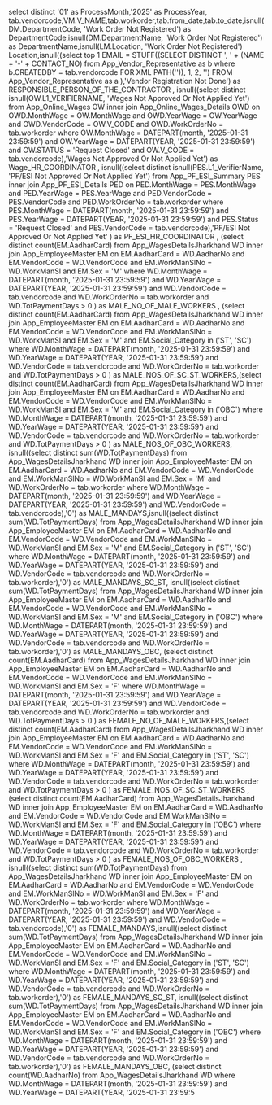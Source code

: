  select distinct '01' as ProcessMonth,'2025' as ProcessYear, tab.vendorcode,VM.V_NAME,tab.workorder,tab.from_date,tab.to_date,isnull(DM.DepartmentCode, 'Work Order Not Registered') as DepartmentCode,isnull(DM.DepartmentName, 'Work Order Not Registered') as DepartmentName,isnull(LM.Location, 'Work Order Not Registered') Location,isnull((select top 1 EMAIL = STUFF((SELECT DISTINCT ', ' + (NAME + '-' + CONTACT_NO) from App_Vendor_Representative as b where b.CREATEDBY = tab.vendorcode FOR XML PATH('')), 1, 2, '') FROM App_Vendor_Representative as a  ),'Vendor Registration Not Done') as RESPONSIBLE_PERSON_OF_THE_CONTRACTOR ,  isnull((select distinct  isnull(OW.L1_VERIFIERNAME, 'Wages Not Approved Or Not Applied Yet')  from App_Online_Wages OW inner join App_Online_Wages_Details OWD on OWD.MonthWage = OW.MonthWage and OWD.YearWage = OW.YearWage and OWD.VendorCode = OW.V_CODE and OWD.WorkOrderNo = tab.workorder where OW.MonthWage = DATEPART(month, '2025-01-31 23:59:59') and OW.YearWage = DATEPART(YEAR, '2025-01-31 23:59:59') and OW.STATUS = 'Request Closed'   and OW.V_CODE = tab.vendorcode),'Wages Not Approved Or Not Applied Yet') as Wage_HR_COORDINATOR ,  isnull((select distinct  isnull(PES.L1_VerifierName, 'PF/ESI Not Approved Or Not Applied Yet')   from App_PF_ESI_Summary PES inner join App_PF_ESI_Details PED on PED.MonthWage = PES.MonthWage and PED.YearWage = PES.YearWage and PED.VendorCode = PES.VendorCode and PED.WorkOrderNo = tab.workorder where PES.MonthWage = DATEPART(month, '2025-01-31 23:59:59') and PES.YearWage = DATEPART(YEAR, '2025-01-31 23:59:59') and PES.Status = 'Request Closed'  and PES.VendorCode = tab.vendorcode),'PF/ESI Not Approved Or Not Applied Yet' ) as PF_ESI_HR_COORDINATOR ,  (select distinct count(EM.AadharCard) from App_WagesDetailsJharkhand WD inner join App_EmployeeMaster EM on EM.AadharCard = WD.AadharNo and EM.VendorCode = WD.VendorCode and EM.WorkManSlNo = WD.WorkManSl  and EM.Sex = 'M' where WD.MonthWage = DATEPART(month, '2025-01-31 23:59:59') and WD.YearWage = DATEPART(YEAR, '2025-01-31 23:59:59')  and WD.VendorCode = tab.vendorcode and WD.WorkOrderNo = tab.workorder and WD.TotPaymentDays > 0  ) as MALE_NO_OF_MALE_WORKERS ,  (select distinct count(EM.AadharCard) from App_WagesDetailsJharkhand WD inner join App_EmployeeMaster EM on EM.AadharCard = WD.AadharNo and EM.VendorCode = WD.VendorCode and EM.WorkManSlNo = WD.WorkManSl and EM.Sex = 'M' and EM.Social_Category in ('ST', 'SC') where WD.MonthWage = DATEPART(month, '2025-01-31 23:59:59') and WD.YearWage = DATEPART(YEAR, '2025-01-31 23:59:59')  and WD.VendorCode = tab.vendorcode and WD.WorkOrderNo = tab.workorder and WD.TotPaymentDays > 0 ) as MALE_NOS_OF_SC_ST_WORKERS,(select distinct count(EM.AadharCard) from App_WagesDetailsJharkhand WD  inner join App_EmployeeMaster EM on EM.AadharCard = WD.AadharNo and EM.VendorCode = WD.VendorCode and EM.WorkManSlNo = WD.WorkManSl and EM.Sex = 'M' and EM.Social_Category in ('OBC') where WD.MonthWage = DATEPART(month, '2025-01-31 23:59:59') and WD.YearWage = DATEPART(YEAR, '2025-01-31 23:59:59')  and WD.VendorCode = tab.vendorcode and WD.WorkOrderNo = tab.workorder and WD.TotPaymentDays > 0 ) as MALE_NOS_OF_OBC_WORKERS, isnull((select distinct sum(WD.TotPaymentDays) from App_WagesDetailsJharkhand WD  inner join App_EmployeeMaster EM on EM.AadharCard = WD.AadharNo and EM.VendorCode = WD.VendorCode and EM.WorkManSlNo = WD.WorkManSl and  EM.Sex = 'M' and WD.WorkOrderNo = tab.workorder where WD.MonthWage = DATEPART(month, '2025-01-31 23:59:59') and WD.YearWage = DATEPART(YEAR, '2025-01-31 23:59:59')  and WD.VendorCode = tab.vendorcode),'0') as MALE_MANDAYS,isnull((select distinct sum(WD.TotPaymentDays) from App_WagesDetailsJharkhand WD inner join App_EmployeeMaster EM on EM.AadharCard = WD.AadharNo and EM.VendorCode = WD.VendorCode and EM.WorkManSlNo = WD.WorkManSl and  EM.Sex = 'M' and EM.Social_Category in ('ST', 'SC')  where WD.MonthWage = DATEPART(month, '2025-01-31 23:59:59') and WD.YearWage = DATEPART(YEAR, '2025-01-31 23:59:59')  and WD.VendorCode = tab.vendorcode and WD.WorkOrderNo = tab.workorder),'0') as MALE_MANDAYS_SC_ST, isnull((select distinct sum(WD.TotPaymentDays) from App_WagesDetailsJharkhand WD inner join App_EmployeeMaster EM on EM.AadharCard = WD.AadharNo and EM.VendorCode = WD.VendorCode and EM.WorkManSlNo = WD.WorkManSl and  EM.Sex = 'M' and EM.Social_Category in ('OBC')  where WD.MonthWage = DATEPART(month, '2025-01-31 23:59:59') and WD.YearWage = DATEPART(YEAR, '2025-01-31 23:59:59')  and WD.VendorCode = tab.vendorcode and WD.WorkOrderNo = tab.workorder),'0') as MALE_MANDAYS_OBC, (select distinct count(EM.AadharCard) from App_WagesDetailsJharkhand WD  inner join App_EmployeeMaster EM on EM.AadharCard = WD.AadharNo and EM.VendorCode = WD.VendorCode and EM.WorkManSlNo = WD.WorkManSl and EM.Sex = 'F'  where WD.MonthWage = DATEPART(month, '2025-01-31 23:59:59') and WD.YearWage = DATEPART(YEAR, '2025-01-31 23:59:59')  and WD.VendorCode = tab.vendorcode and WD.WorkOrderNo = tab.workorder and WD.TotPaymentDays > 0 ) as FEMALE_NO_OF_MALE_WORKERS,(select distinct count(EM.AadharCard) from App_WagesDetailsJharkhand WD inner join App_EmployeeMaster EM on EM.AadharCard = WD.AadharNo and EM.VendorCode = WD.VendorCode and EM.WorkManSlNo = WD.WorkManSl and EM.Sex = 'F' and EM.Social_Category in ('ST', 'SC') where WD.MonthWage = DATEPART(month, '2025-01-31 23:59:59') and WD.YearWage = DATEPART(YEAR, '2025-01-31 23:59:59')  and WD.VendorCode = tab.vendorcode and WD.WorkOrderNo = tab.workorder and WD.TotPaymentDays > 0 ) as FEMALE_NOS_OF_SC_ST_WORKERS ,  (select distinct count(EM.AadharCard) from App_WagesDetailsJharkhand WD inner join App_EmployeeMaster EM on EM.AadharCard = WD.AadharNo and EM.VendorCode = WD.VendorCode and EM.WorkManSlNo = WD.WorkManSl and EM.Sex = 'F' and EM.Social_Category in ('OBC') where WD.MonthWage = DATEPART(month, '2025-01-31 23:59:59') and WD.YearWage = DATEPART(YEAR, '2025-01-31 23:59:59')  and WD.VendorCode = tab.vendorcode and WD.WorkOrderNo = tab.workorder and WD.TotPaymentDays > 0 ) as FEMALE_NOS_OF_OBC_WORKERS ,  isnull((select distinct sum(WD.TotPaymentDays) from App_WagesDetailsJharkhand WD inner join App_EmployeeMaster EM on EM.AadharCard = WD.AadharNo and EM.VendorCode = WD.VendorCode and EM.WorkManSlNo = WD.WorkManSl and  EM.Sex = 'F'  and WD.WorkOrderNo = tab.workorder  where WD.MonthWage = DATEPART(month, '2025-01-31 23:59:59') and WD.YearWage = DATEPART(YEAR, '2025-01-31 23:59:59')  and WD.VendorCode = tab.vendorcode),'0') as FEMALE_MANDAYS,isnull((select distinct sum(WD.TotPaymentDays) from App_WagesDetailsJharkhand WD inner join App_EmployeeMaster EM on EM.AadharCard = WD.AadharNo and EM.VendorCode = WD.VendorCode and EM.WorkManSlNo = WD.WorkManSl and  EM.Sex = 'F' and EM.Social_Category in ('ST', 'SC')  where WD.MonthWage = DATEPART(month, '2025-01-31 23:59:59') and WD.YearWage = DATEPART(YEAR, '2025-01-31 23:59:59')  and WD.VendorCode = tab.vendorcode and WD.WorkOrderNo = tab.workorder),'0') as FEMALE_MANDAYS_SC_ST, isnull((select distinct sum(WD.TotPaymentDays) from App_WagesDetailsJharkhand WD inner join App_EmployeeMaster EM on EM.AadharCard = WD.AadharNo and EM.VendorCode = WD.VendorCode and EM.WorkManSlNo = WD.WorkManSl and  EM.Sex = 'F' and EM.Social_Category in ('OBC')  where WD.MonthWage = DATEPART(month, '2025-01-31 23:59:59') and WD.YearWage = DATEPART(YEAR, '2025-01-31 23:59:59')  and WD.VendorCode = tab.vendorcode and WD.WorkOrderNo = tab.workorder),'0') as FEMALE_MANDAYS_OBC, (select distinct count(WD.AadharNo) from App_WagesDetailsJharkhand WD where WD.MonthWage = DATEPART(month, '2025-01-31 23:59:59') and WD.YearWage = DATEPART(YEAR, '2025-01-31 23:59:5
